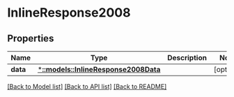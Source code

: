 # InlineResponse2008

## Properties

Name | Type | Description | Notes
------------ | ------------- | ------------- | -------------
**data** | [***::models::InlineResponse2008Data**](inline_response_200_8_data.md) |  | [optional] 

[[Back to Model list]](../README.md#documentation-for-models) [[Back to API list]](../README.md#documentation-for-api-endpoints) [[Back to README]](../README.md)


